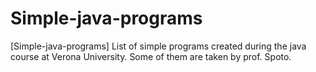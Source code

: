 # Simple-java-programs
[Simple-java-programs]  List of simple programs created during the java course at Verona University. Some of them are taken by prof. Spoto.
